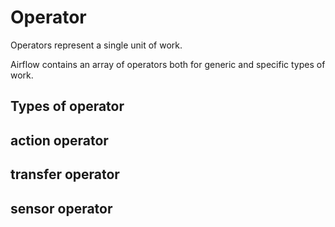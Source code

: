 # Operator

Operators represent a single unit of work.

Airflow contains an array of operators both for generic and specific types of work.

## Types of operator

## action operator

## transfer operator

## sensor operator
